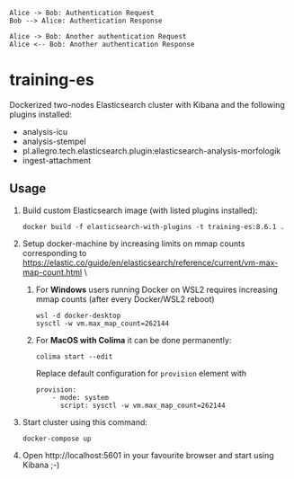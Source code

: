 
```puml
Alice -> Bob: Authentication Request
Bob --> Alice: Authentication Response

Alice -> Bob: Another authentication Request
Alice <-- Bob: Another authentication Response
```


# training-es

Dockerized two-nodes Elasticsearch cluster with Kibana and the following plugins installed:
- analysis-icu
- analysis-stempel
- pl.allegro.tech.elasticsearch.plugin:elasticsearch-analysis-morfologik
- ingest-attachment

## Usage
1. Build custom Elasticsearch image (with listed plugins installed):
   ```
   docker build -f elasticsearch-with-plugins -t training-es:8.6.1 .
   ```

2. Setup docker-machine by increasing limits on mmap counts corresponding to https://elastic.co/guide/en/elasticsearch/reference/current/vm-max-map-count.html
\
   1. For **Windows** users running Docker on WSL2 requires increasing mmap counts (after every Docker/WSL2 reboot)
      ```
      wsl -d docker-desktop
      sysctl -w vm.max_map_count=262144
      ```
   
   2. For **MacOS with Colima** it can be done permanently:
      ```
      colima start --edit
      ```
      Replace default configuration for `provision` element with
      ```
      provision:
          - mode: system
            script: sysctl -w vm.max_map_count=262144
      ```

3. Start cluster using this command:
   ```
   docker-compose up
   ```

4. Open http://localhost:5601 in your favourite browser and start using Kibana ;-)
